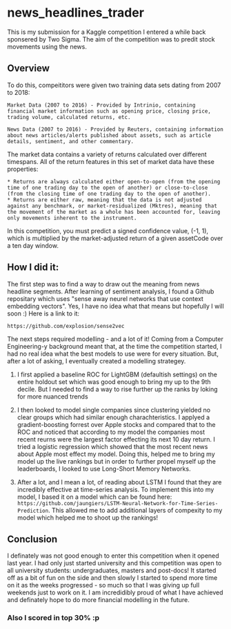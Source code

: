 # news_headlines_trader

This is my submission for a Kaggle competition I entered a while back sponsered by Two Sigma. The aim of the competition was to predit stock movements using the news. 

## Overview

To do this, compeititors were given two training data sets dating from 2007 to 2018:

`Market Data (2007 to 2016) - Provided by Intrinio, containing financial market information such as opening price, closing price, trading volume, calculated returns, etc.`

`News Data (2007 to 2016) - Provided by Reuters, containing information about news articles/alerts published about assets, such as article details, sentiment, and other commentary.`

The market data contains a variety of returns calculated over different timespans. All of the return features in this set of market data have these properties:

	* Returns are always calculated either open-to-open (from the opening time of one trading day to the open of another) or close-to-close (from the closing time of one trading day to the open of another).
	* Returns are either raw, meaning that the data is not adjusted against any benchmark, or market-residualized (Mktres), meaning that the movement of the market as a whole has been accounted for, leaving only movements inherent to the instrument.
 
In this competition, you must predict a signed confidence value, (-1, 1), which is multiplied by the market-adjusted return of a given assetCode over a ten day window.


## How I did it:

The first step was to find a way to draw out the meaning from news headline segments. After learning of sentiment analysis, I found a Github repositary which uses "sense away neurel networks that use context embedding vectors". Yes, I have no idea what that means but hopefully I will soon :) Here is a link to it:

`https://github.com/explosion/sense2vec`

The next steps required modelling - and a lot of it! Coming from a Computer Engineering-y background meant that, at the time the competition started, I had no real idea what the best models to use were for every situation. But, after a lot of asking, I eventually created a modelling strategey.

1)  I first applied a baseline ROC for LightGBM (defaultish settings) on the entire holdout set which was good enough to bring my up to the 9th decile. But I needed to find a way to rise further up the ranks by loking for more nuanced trends

2) I then looked to model single companies since clustering yielded no clear groups which had similar enough charachteristics. I applyed a gradient-boosting forrest over Apple stocks and compared that to the ROC and noticed that according to my model the companies most recent reurns were the largest factor effecting its next 10 day return. I tried a logistic regression which showed that the most recent news about Apple most effect my model. Doing this, helped me to bring my model up the live rankings but in order to further propel myself up the leaderboards, I looked to use Long-Short Memory Networks.

3) After a lot, and I mean a lot, of reading about LSTM I found that they are incredibly effective at time-series analysis. To implement this into my model, I based it on a model which can be found here: ` https://github.com/jaungiers/LSTM-Neural-Network-for-Time-Series-Prediction`. This allowed me to add additional layers of compexity to my model which helped me to shoot up the rankings!

## Conclusion

I definately was not good enough to enter this competition when it opened last year. I had only just started university and this competition was open to all university students: undergraduates, masters and post-docs! It started off as a bit of fun on the side and then slowly I started to spend more time on it as the weeks progressed - so much so that I was giving up full weekends just to work on it. I am incredidibly proud of what I have achieved and definately hope to do more financial modelling in the future.

### Also I scored in top 30% :p
